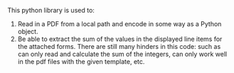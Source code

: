 This python library is used to:
1. Read in a PDF from a local path and encode in some way as a Python object.
2. Be able to extract the sum of the values in the displayed line items for the attached forms.
There are still many hinders in this code: such as can only read and calculate the sum of the integers,
can only work well in the pdf files with the given template, etc.
